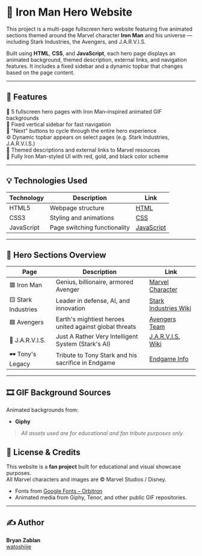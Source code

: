 # 🦾 Iron Man Hero Website

This project is a multi-page fullscreen hero website featuring five animated sections themed around the Marvel character **Iron Man** and his universe — including Stark Industries, the Avengers, and J.A.R.V.I.S.

Built using **HTML**, **CSS**, and **JavaScript**, each hero page displays an animated background, themed description, external links, and navigation features. It includes a fixed sidebar and a dynamic topbar that changes based on the page content.

---

## 📌 Features

🎯 5 fullscreen hero pages with Iron Man–inspired animated GIF backgrounds  
🧭 Fixed vertical sidebar for fast navigation  
🔁 "Next" buttons to cycle through the entire hero experience  
⚙️ Dynamic topbar appears on select pages (e.g. Stark Industries, J.A.R.V.I.S.)  
🔗 Themed descriptions and external links to Marvel resources  
🎨 Fully Iron Man-styled UI with red, gold, and black color scheme  

---

## 💡 Technologies Used

| Technology   | Description                 | Link               |
|--------------|-----------------------------|--------------------|
| HTML5        | Webpage structure           | [HTML](https://developer.mozilla.org/en-US/docs/Web/HTML) |
| CSS3         | Styling and animations      | [CSS](https://developer.mozilla.org/en-US/docs/Web/CSS) |
| JavaScript   | Page switching functionality| [JavaScript](https://developer.mozilla.org/en-US/docs/Web/JavaScript) |

---

## 🧠 Hero Sections Overview

| Page              | Description                                                | Link |
|-------------------|------------------------------------------------------------|------|
| 🟥 Iron Man        | Genius, billionaire, armored Avenger                       | [Marvel Character](https://www.marvel.com/characters/iron-man-tony-stark) |
| 🟨 Stark Industries| Leader in defense, AI, and innovation                      | [Stark Industries Wiki](https://marvelcinematicuniverse.fandom.com/wiki/Stark_Industries) |
| 🟦 Avengers        | Earth's mightiest heroes united against global threats     | [Avengers Team](https://www.marvel.com/teams-and-groups/avengers) |
| 🧠 J.A.R.V.I.S.    | Just A Rather Very Intelligent System (Stark's AI)         | [J.A.R.V.I.S. Wiki](https://marvelcinematicuniverse.fandom.com/wiki/J.A.R.V.I.S.) |
| 🕶 Tony's Legacy   | Tribute to Tony Stark and his sacrifice in Endgame         | [Endgame Info](https://www.marvel.com/movies/avengers-endgame) |

---

## 🎞️ GIF Background Sources

Animated backgrounds from:
- **Giphy**


> *All assets used are for educational and fan tribute purposes only.*


## 📄 License & Credits

This website is a **fan project** built for educational and visual showcase purposes.  
All Marvel characters and images are © Marvel Studios / Disney.

- Fonts from [Google Fonts – Orbitron](https://fonts.google.com/specimen/Orbitron)
- Animated media from Giphy, Tenor, and other public GIF repositories.

---

## ✍️ Author

**Bryan Zablan**  
[watoshiiie](https://github.com/watoshiiie0106)

